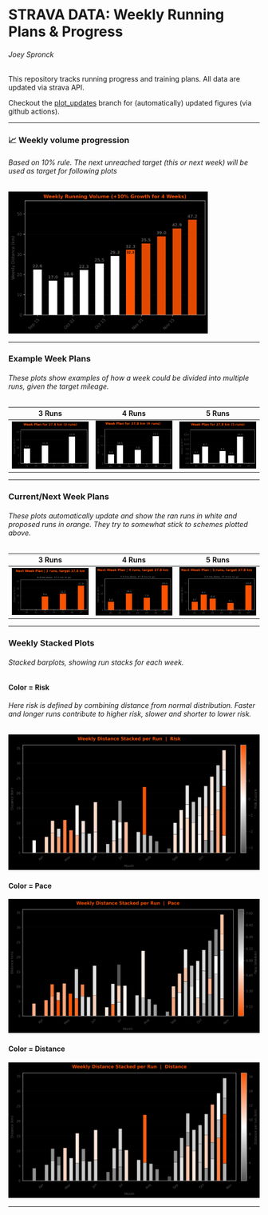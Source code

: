 # STRAVA DATA: Weekly Running Plans & Progress
###### Joey Spronck
This repository tracks running progress and training plans. All data are updated via strava API.

Checkout the [plot_updates](https://github.com/JoeySpronck/strava_data/tree/plot_updates) branch for (automatically) updated figures (via github actions).

---
### 📈 Weekly volume progression
###### Based on 10% rule. The next unreached target (this or next week) will be used as target for following plots
<p align="left">
  <img src="plots/weekly_distance_targets.png" alt="Weekly distance targets" width="400">
</p>

---
### Example Week Plans
###### These plots show examples of how a week could be divided into multiple runs, given the target mileage.
| 3 Runs | 4 Runs | 5 Runs |
|:--:|:--:|:--:|
| ![Week plan (3 runs)](plots/week_plan_3_runs.png) | ![Week plan (4 runs)](plots/week_plan_4_runs.png) | ![Week plan (5 runs)](plots/week_plan_5_runs.png) |

---
### Current/Next Week Plans
###### These plots automatically update and show the ran runs in white and proposed runs in orange. They try to somewhat stick to schemes plotted above.
| 3 Runs | 4 Runs | 5 Runs |
|:--:|:--:|:--:|
| ![Current week (3 runs)](plots/current_week_plan_3_runs.png) | ![Current week (4 runs)](plots/current_week_plan_4_runs.png) | ![Current week (5 runs)](plots/current_week_plan_5_runs.png) |

---
### Weekly Stacked Plots
###### Stacked barplots, showing run stacks for each week. 

#### Color = Risk 
###### Here risk is defined by combining distance from normal distribution. Faster and longer runs contribute to higher risk, slower and shorter to lower risk.
<p align="left">
  <img src="plots/weekly_risk.png" alt="Weekly risk" width="600">
</p>

#### Color = Pace 
<p align="left">
  <img src="plots/weekly_pace.png" alt="Weekly pace" width="600">
</p>

#### Color = Distance 
<p align="left">
  <img src="plots/weekly_distance.png" alt="Weekly distance" width="600">
</p>

---

